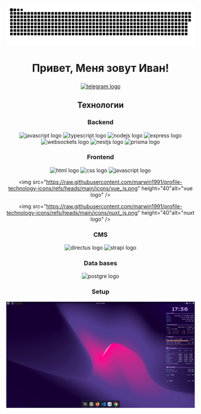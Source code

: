 <br clear="both">

<div align="center">
 <img width="600" src="assets/github-snake.svg" alt="snake"/>
</div>

<h1 align="center">Привет, Меня зовут Иван!</h1>

###

<div align="center">
  <a href="https://t.me/ivan_cameraman" target="_blank">
    <img src="https://img.shields.io/static/v1?message=Telegram&logo=telegram&label=&color=2CA5E0&logoColor=white&labelColor=&style=for-the-badge" height="25" alt="telegram logo"  />
  </a>
</div>

<h2 align="center">Технологии</h2>

<h3 align="center">Backend</h3>

<div align="center">
  <img src="https://raw.githubusercontent.com/marwin1991/profile-technology-icons/refs/heads/main/icons/javascript.png" height="40" alt="javascript logo"  />

  <img src="https://raw.githubusercontent.com/marwin1991/profile-technology-icons/refs/heads/main/icons/typescript.png" height="40" alt="typescript logo" />  

  <img src="https://raw.githubusercontent.com/marwin1991/profile-technology-icons/refs/heads/main/icons/node_js.png" height="40" alt="nodejs logo" />  

  <img src="https://raw.githubusercontent.com/marwin1991/profile-technology-icons/refs/heads/main/icons/express.png" height="40" alt="express logo" />  

  <img src="https://raw.githubusercontent.com/marwin1991/profile-technology-icons/refs/heads/main/icons/websocket.png" height="40" alt="websockets logo"  />

  <img src="https://raw.githubusercontent.com/marwin1991/profile-technology-icons/refs/heads/main/icons/nest_js.png" height="40" alt="nestjs logo"  />

  <img src="https://cdn.brandfetch.io/idBBE3_R9e/w/605/h/194/theme/dark/id6FGLJ0wb.png?c=1dxbfHSJFAPEGdCLU4o5B" height="40" alt="prisma logo"  />
</div>


<h3 align="center">Frontend</h3>

<div align="center">
  <img src="https://raw.githubusercontent.com/marwin1991/profile-technology-icons/refs/heads/main/icons/html.png" height="40"alt="html logo"  />

  <img src="https://raw.githubusercontent.com/marwin1991/profile-technology-icons/refs/heads/main/icons/css.png" height="40" alt="css logo"  />

  <img src="https://raw.githubusercontent.com/marwin1991/profile-technology-icons/refs/heads/main/icons/javascript.png" height="40" alt="javascript logo"  />

  <img src="https://raw.githubusercontent.com/marwin1991/profile-technology-icons/refs/heads/main/icons/vue_js.png" height="40"alt="vue logo"  />

  <img src="https://raw.githubusercontent.com/marwin1991/profile-technology-icons/refs/heads/main/icons/nuxt_js.png" height="40"alt="nuxt logo"  />
</div>


<h3 align="center">CMS</h3>

<div align="center">
  <img src="https://raw.githubusercontent.com/marwin1991/profile-technology-icons/refs/heads/main/icons/directus.png" height="40"alt="directus logo"  />

  <img src="https://raw.githubusercontent.com/marwin1991/profile-technology-icons/refs/heads/main/icons/strapi.png" height="40" alt="strapi logo"  />
</div>


<h3 align="center">Data bases</h3>

<div align="center">
  <img src="https://raw.githubusercontent.com/marwin1991/profile-technology-icons/refs/heads/main/icons/postgresql.png" height="50"alt="postgre logo"  />
</div>

<h3 align="center">Setup</h3>

<p align="center">
  <img src="assets/mySetup.png" alt="Arch Linux Desktop" width="800"/>
</p>
